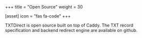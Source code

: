 +++
title = "Open Source"
weight = 30

[asset]
  icon = "fas fa-code"
+++

TXTDirect is open source built on top of Caddy. The TXT record specification and backend redirect engine are available on github.
